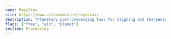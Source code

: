```yaml
---
name: RegiStax
site: https://www.astronomie.be/registax/
description: "Planetary post-processing tool for aligning and sharpening images."
flags: ["free", "win", "planet"]
section: Processing
---
```

